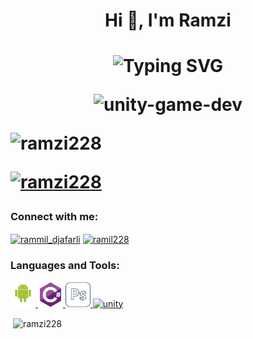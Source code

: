 <h1 align="center">Hi 👋, I'm Ramzi</h1>
<h1 align="center" href="https://git.io/typing-svg"><img src="https://readme-typing-svg.herokuapp.com?font=Fira+Code&size=16&duration=5003&pause=1000&color=F70000&random=false&width=435&lines=I+am+a+developer+of+mobile+and+computer+games" alt="Typing SVG" /></a> 

  ![unity-game-dev](https://github.com/Ramzi228/Ramzi228/assets/52506876/121ce5fd-f944-496a-a336-14436d462338)
<p align="left"> <img src="https://komarev.com/ghpvc/?username=ramzi228&label=Profile%20views&color=0e75b6&style=flat" alt="ramzi228" /> </p>

<p align="left"> <a href="https://github.com/ryo-ma/github-profile-trophy"><img src="https://github-profile-trophy.vercel.app/?username=ramzi228" alt="ramzi228" /></a> </p>

<h3 align="left">Connect with me:</h3>
<p align="left">
<a href="https://instagram.com/rammil_djafarli" target="blank"><img align="center" src="https://raw.githubusercontent.com/rahuldkjain/github-profile-readme-generator/master/src/images/icons/Social/instagram.svg" alt="rammil_djafarli" height="30" width="40" /></a>
<a href="https://discord.gg/ramil228" target="blank"><img align="center" src="https://raw.githubusercontent.com/rahuldkjain/github-profile-readme-generator/master/src/images/icons/Social/discord.svg" alt="ramil228" height="30" width="40" /></a>
</p>

<h3 align="left">Languages and Tools:</h3>
<p align="left"> <a href="https://developer.android.com" target="_blank" rel="noreferrer"> <img src="https://raw.githubusercontent.com/devicons/devicon/master/icons/android/android-original-wordmark.svg" alt="android" width="40" height="40"/> </a> <a href="https://www.w3schools.com/cs/" target="_blank" rel="noreferrer"> <img src="https://raw.githubusercontent.com/devicons/devicon/master/icons/csharp/csharp-original.svg" alt="csharp" width="40" height="40"/> </a> <a href="https://www.photoshop.com/en" target="_blank" rel="noreferrer"> <img src="https://raw.githubusercontent.com/devicons/devicon/master/icons/photoshop/photoshop-line.svg" alt="photoshop" width="40" height="40"/> </a> <a href="https://unity.com/" target="_blank" rel="noreferrer"> <img src="https://www.vectorlogo.zone/logos/unity3d/unity3d-icon.svg" alt="unity" width="40" height="40"/> </a> </p>

<p>&nbsp;<img align="center" src="https://github-readme-stats.vercel.app/api?username=ramzi228&show_icons=true&locale=en" alt="ramzi228" /></p>
